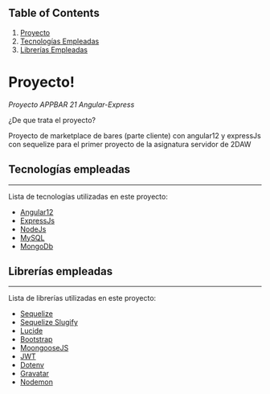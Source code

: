 ## Table of Contents
1. [Proyecto](#Proyecto)
2. [Tecnologías Empleadas](#Tecnologías-empleadas)
3. [Librerías Empleadas](#Librerías-empleadas)


# Proyecto!

_Proyecto APPBAR 21 Angular-Express_ 

¿De que trata el proyecto?

Proyecto de marketplace de bares (parte cliente) con angular12 y expressJs con sequelize para el primer proyecto de la asignatura servidor de 2DAW



## Tecnologías empleadas
***
Lista de tecnologías utilizadas en este proyecto:
* [Angular12](https://angular.io/)
* [ExpressJs](https://expressjs.com/es/)
* [NodeJs](https://nodejs.org/es/)
* [MySQL](https://www.mysql.com/)
* [MongoDb](https://www.mongodb.com/es)


## Librerías empleadas
***
Lista de librerías utilizadas en este proyecto:
* [Sequelize](https://sequelize.org/)
* [Sequelize Slugify](https://www.npmjs.com/package/sequelize-slugify)
* [Lucide](https://lucide.dev/)
* [Bootstrap](https://getbootstrap.com/)
* [MoongooseJS](https://mongoosejs.com/)
* [JWT](https://www.npmjs.com/package/jsonwebtoken)
* [Dotenv](https://www.npmjs.com/package/dotenv)
* [Gravatar](https://es.gravatar.com/)
* [Nodemon](https://www.npmjs.com/package/nodemon)




